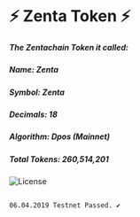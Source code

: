 # :zap: Zenta Token :zap:

##### The Zentachain Token it called:
#####                                 Name: Zenta 
#####                               Symbol: Zenta 
#####                             Decimals: 18
#####                            Algorithm: Dpos (Mainnet) 
#####                         Total Tokens: 260,514,201

![License](https://img.shields.io/badge/license-MIT-green.svg?style=flat)

````

06.04.2019 Testnet Passed. ✔️
